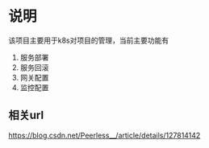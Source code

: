 # 说明
  该项目主要用于k8s对项目的管理，当前主要功能有
1. 服务部署
2. 服务回滚
3. 网关配置
4. 监控配置


## 相关url
https://blog.csdn.net/Peerless__/article/details/127814142